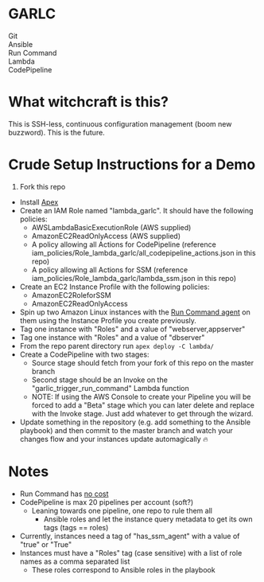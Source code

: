 # GARLC
Git  
Ansible  
Run Command  
Lambda  
CodePipeline  

# What witchcraft is this?
This is SSH-less, continuous configuration management (boom new buzzword).  This is the future.

# Crude Setup Instructions for a Demo
1. Fork this repo
* Install [Apex](https://github.com/apex/apex)
* Create an IAM Role named "lambda_garlc".  It should have the following policies:
  * AWSLambdaBasicExecutionRole (AWS supplied)
  * AmazonEC2ReadOnlyAccess (AWS supplied)
  * A policy allowing all Actions for CodePipeline (reference iam_policies/Role_lambda_garlc/all_codepipeline_actions.json in this repo)
  * A policy allowing all Actions for SSM (reference iam_policies/Role_lambda_garlc/lambda_ssm.json in this repo)
* Create an EC2 Instance Profile with the following policies:
  * AmazonEC2RoleforSSM
  * AmazonEC2ReadOnlyAccess
* Spin up two Amazon Linux instances with the [Run Command agent](http://docs.aws.amazon.com/AWSEC2/latest/UserGuide/remote-commands-prereq.html) on them using the Instance Profile you create previously.
* Tag one instance with "Roles" and a value of "webserver,appserver"
* Tag one instance with "Roles" and a value of "dbserver"
* From the repo parent directory run `apex deploy -C lambda/`
* Create a CodePipeline with two stages:
  * Source stage should fetch from your fork of this repo on the master branch
  * Second stage should be an Invoke on the "garlic_trigger_run_command" Lambda function
  * NOTE:  If using the AWS Console to create your Pipeline you will be forced to add a "Beta" stage which you can later delete and replace with the Invoke stage.  Just add whatever to get through the wizard.
* Update something in the repository (e.g. add something to the Ansible playbook) and then commit to the master branch and watch your changes flow and your instances update automagically :fire:

# Notes
* Run Command has [no cost](https://aws.amazon.com/ec2/run-command/)
* CodePipeline is max 20 pipelines per account (soft?)
  * Leaning towards one pipeline, one repo to rule them all
    * Ansible roles and let the instance query metadata to get its own tags (tags == roles)
* Currently, instances need a tag of "has_ssm_agent" with a value of "true" or "True"
* Instances must have a "Roles" tag (case sensitive) with a list of role names as a comma separated list
  * These roles correspond to Ansible roles in the playbook

